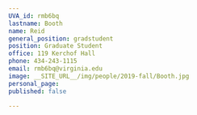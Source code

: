 ```yaml
---
UVA_id: rmb6bq
lastname: Booth
name: Reid
general_position: gradstudent
position: Graduate Student
office: 119 Kerchof Hall
phone: 434-243-1115
email: rmb6bq@virginia.edu
image: __SITE_URL__/img/people/2019-fall/Booth.jpg
personal_page:
published: false

---
```

